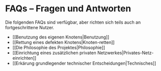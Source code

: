# FAQs – Fragen und Antworten
Die folgenden FAQs sind verfügbar, aber richten sich teils auch an fortgeschrittene Nutzer.

* [[Benutzung des eigenen Knotens|Benutzung]]
* [[Rettung eines defekten Knotens|Knoten-retten]]
* [[Die Philosophie des Projektes|Philosophie]]
* [[Einrichtung eines zusätzlichen privaten Netzwerkes|Privates-Netz-einrichten]]
* [[Erkärung grundlegender technischer Entscheidungen|Technisches]]
